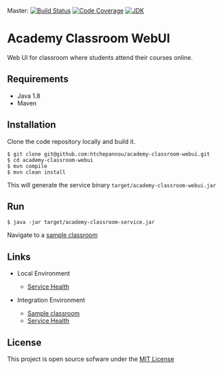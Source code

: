 Master: [![Build Status](https://travis-ci.org/htchepannou/academy-classroom-webui.svg?branch=master)](https://travis-ci.org/htchepannou/academy-classroom-webui)
[![Code Coverage](https://img.shields.io/codecov/c/github/htchepannou/academy-classroom-webui/master.svg)](https://codecov.io/github/htchepannou/academy-classroom-webui?branch=master)
[![JDK](https://img.shields.io/badge/jdk-1.8-brightgreen.svg)](http://www.oracle.com/technetwork/java/javase/downloads/jdk7-downloads-1880260.html)

# Academy Classroom WebUI
Web UI for classroom where students attend their courses online.


## Requirements
- Java 1.8
- Maven


## Installation
Clone the code repository locally and build it.
```
$ git clone git@github.com:htchepannou/academy-classroom-webui.git
$ cd academy-classroom-webui
$ mvn compile
$ mvn clean install
```

This will generate the service binary ``target/academy-classroom-webui.jar``


## Run
```
$ java -jar target/academy-classroom-service.jar
```
Navigate to a [sample classroom](http://localhost:8080/classroom/100)


## Links
- Local Environment
    - [Service Health](http://localhost:8080/health) 

- Integration Environment
    - [Sample classroom](https://io-tchepannou-a-classroom-web.herokuapp.com/classroom/100)
    - [Service Health](https://io-tchepannou-a-classroom-web.herokuapp.com/health) 


## License
This project is open source sofware under the [MIT License](https://opensource.org/licenses/MIT)
